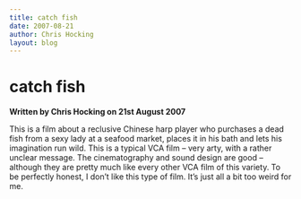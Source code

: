 ```yaml
---
title: catch fish
date: 2007-08-21
author: Chris Hocking
layout: blog
---
```

# catch fish

**Written by Chris Hocking on 21st August 2007**

This is a film about a reclusive Chinese harp player who purchases a dead fish from a sexy lady at a seafood market, places it in his bath and lets his imagination run wild. This is a typical VCA film – very arty, with a rather unclear message. The cinematography and sound design are good – although they are pretty much like every other VCA film of this variety. To be perfectly honest, I don’t like this type of film. It’s just all a bit too weird for me.